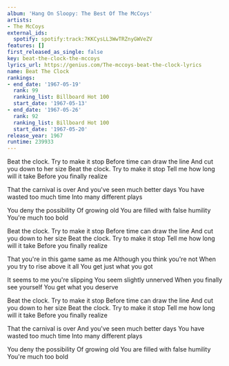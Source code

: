 ```yaml
---
album: 'Hang On Sloopy: The Best Of The McCoys'
artists:
- The McCoys
external_ids:
  spotify: spotify:track:7KKCysLL3WwTRZnyGWVeZV
features: []
first_released_as_single: false
key: beat-the-clock-the-mccoys
lyrics_url: https://genius.com/The-mccoys-beat-the-clock-lyrics
name: Beat The Clock
rankings:
- end_date: '1967-05-19'
  rank: 99
  ranking_list: Billboard Hot 100
  start_date: '1967-05-13'
- end_date: '1967-05-26'
  rank: 92
  ranking_list: Billboard Hot 100
  start_date: '1967-05-20'
release_year: 1967
runtime: 239933
---
```

Beat the clock. Try to make it stop
Before time can draw the line
And cut you down to her size
Beat the clock. Try to make it stop
Tell me how long will it take
Before you finally realize

That the carnival is over
And you've seen much better days
You have wasted too much time
Into many different plays

You deny the possibility
Of growing old
You are filled with false humility
You're much too bold

Beat the clock. Try to make it stop
Before time can draw the line
And cut you down to her size
Beat the clock. Try to make it stop
Tell me how long will it take
Before you finally realize

That you're in this game same as me
Although you think you're not
When you try to rise above it all
You get just what you got

It seems to me you're slipping
You seem slightly unnerved
When you finally see yourself
You get what you deserve

Beat the clock. Try to make it stop
Before time can draw the line
And cut you down to her size
Beat the clock. Try to make it stop
Tell me how long will it take
Before you finally realize

That the carnival is over
And you've seen much better days
You have wasted too much time
Into many different plays

You deny the possibility
Of growing old
You are filled with false humility
You're much too bold
